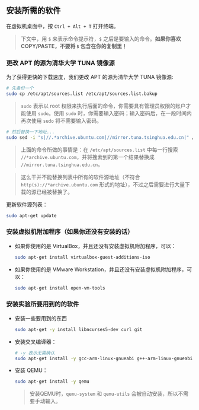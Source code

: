 ## 安装所需的软件

在虚拟机桌面中，按 `Ctrl + Alt + T` 打开终端。

> 下文中，用 `$` 来表示命令提示符，`$` 之后是要输入的命令。**如果你喜欢 COPY/PASTE，不要将 **`$`** 包含在你的复制里！**


### 更改 APT 的源为清华大学 TUNA 镜像源

为了获得更快的下载速度，我们更改 APT 的源为清华大学 TUNA 镜像源:
```bash
# 先备份一个
sudo cp /etc/apt/sources.list /etc/apt/sources.list.bakup
```
> `sudo` 表示以 root 权限来执行后面的命令，你需要具有管理员权限的账户才能使用 `sudo`。使用 `sudo` 时，你需要输入密码；输入密码后，在一段时间内再次使用 `sudo` 将不需要输入密码。

```bash
# 然后替换一下地址...
sudo sed -i "s|//.*archive.ubuntu.com|//mirror.tuna.tsinghua.edu.cn|" /etc/apt/sources.list
```
> 上面的命令所做的事情是：在 `/etc/apt/sources.list` 中每一行搜索 `//*archive.ubuntu.com`，并将搜索到的第一个结果替换成 `//mirror.tuna.tsinghua.edu.cn`。

> 这么干并不能替换列表中所有的软件源地址（不符合 `http(s)://*archive.ubuntu.com` 形式的地址），不过之后需要进行大量下载的源已经被替换了。

更新软件源列表：
```bash
sudo apt-get update
```


### 安装虚拟机附加程序（如果你还没有安装的话）

* 如果你使用的是 VirtualBox，并且还没有安装虚拟机附加程序，可以：
  ```bash
  sudo apt-get install virtualbox-guest-additions-iso
  ```

* 如果你使用的是 VMware Workstation，并且还没有安装虚拟机附加程序，可以：
  ```bash
  sudo apt-get install open-vm-tools
  ```


### 安装实验所要用到的的软件

* 安装一些要用到的东西
  ```bash
  sudo apt-get -y install libncurses5-dev curl git
  ```

* 安装交叉编译器：
  ```bash
  # -y 表示无需确认
  sudo apt-get install -y gcc-arm-linux-gnueabi g++-arm-linux-gnueabi
  ```

* 安装 QEMU：
  ```bash
  sudo apt-get install -y qemu
  ```
  > 安装QEMU时，`qemu-system` 和 `qemu-utils` 会被自动安装，所以不需要手动输入。